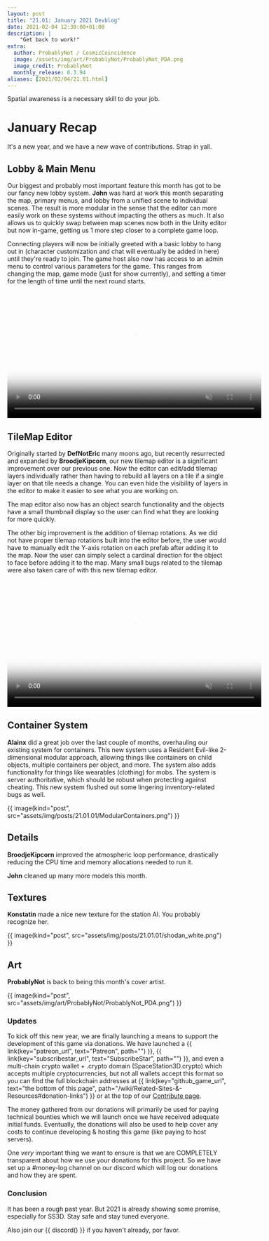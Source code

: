 ```yaml
---
layout: post
title: "21.01: January 2021 Devblog"
date: 2021-02-04 12:30:00+01:00
description: |
    "Get back to work!"
extra:
  author: ProbablyNot / CosmicCoincidence
  image: /assets/img/art/ProbablyNot/ProbablyNot_PDA.png
  image_credit: ProbablyNot
  monthly_release: 0.3.94
aliases: [2021/02/04/21.01.html]
---
```


Spatial awareness is a necessary skill to do your job.

# January Recap

It's a new year, and we have a new wave of contributions. Strap in yall.

## Lobby & Main Menu

Our biggest and probably most important feature this month has got to be our fancy new lobby system. **John** was hard at work this month separating the map, primary menus, and lobby from a unified scene to individual scenes. The result is more modular in the sense that the editor can more easily work on these systems without impacting the others as much. It also allows us to quickly swap between map scenes now both in the Unity editor but now in-game, getting us 1 more step closer to a complete game loop.

Connecting players will now be initially greeted with a basic lobby to hang out in (character customization and chat will eventually be added in here) until they're ready to join. The game host also now has access to an admin menu to control various parameters for the game. This ranges from changing the map, game mode (just for show currently), and setting a timer for the length of time until the next round starts.

<video controls muted poster="/assets/img/posts/21.01.01/LobbyMenu.png" width="580px">>
  <source src="/assets/img/posts/21.01.01/LobbyMenu.mp4" type="video/mp4">
</video>

## TileMap Editor

Originally started by **DefNotEric** many moons ago, but recently resurrected and expanded by **BroodjeKipcorn**, our new tilemap editor is a significant improvement over our previous one. Now the editor can edit/add tilemap layers individually rather than having to rebuild all layers on a tile if a single layer on that tile needs a change. You can even hide the visibility of layers in the editor to make it easier to see what you are working on.

The map editor also now has an object search functionality and the objects have a small thumbnail display so the user can find what they are looking for more quickly.

The other big improvement is the addition of tilemap rotations. As we did not have proper tilemap rotations built into the editor before, the user would have to manually edit the Y-axis rotation on each prefab after adding it to the map. Now the user can simply select a cardinal direction for the object to face before adding it to the map. Many small bugs related to the tilemap were also taken care of with this new tilemap editor.

<video controls muted poster="/assets/img/posts/21.01.01/TilemapEditor.png" width="580px">>
  <source src="/assets/img/posts/21.01.01/TilemapEditor.mp4" type="video/mp4">
</video>

## Container System

**Alainx** did a great job over the last couple of months, overhauling our existing system for containers. This new system uses a Resident Evil-like 2-dimensional modular approach, allowing things like containers on child objects, multiple containers per object, and more. The system also adds functionality for things like wearables (clothing) for mobs. The system is server authoritative, which should be robust when protecting against cheating. This new system flushed out some lingering inventory-related bugs as well.

{{ image(kind="post", src="assets/img/posts/21.01.01/ModularContainers.png") }}

## Details

**BroodjeKipcorn** improved the atmospheric loop performance, drastically reducing the CPU time and memory allocations needed to run it.

**John** cleaned up many more models this month.

## Textures

**Konstatin** made a nice new texture for the station AI. You probably recognize her.

{{ image(kind="post", src="assets/img/posts/21.01.01/shodan_white.png") }}

## Art

**ProbablyNot** is back to being this month's cover artist.

{{ image(kind="post", src="assets/img/art/ProbablyNot/ProbablyNot_PDA.png") }}

### Updates

To kick off this new year, we are finally launching a means to support the development of this game via donations. We have launched a {{ link(key="patreon_url", text="Patreon", path="") }}, {{ link(key="subscribestar_url", text="SubscribeStar", path="") }}, and even a multi-chain crypto wallet + .crypto domain (SpaceStation3D.crypto) which accepts multiple cryptocurrencies, but not all wallets accept this format so you can find the full blockchain addresses at {{ link(key="github_game_url", text="the bottom of this page", path="/wiki/Related-Sites-&-Resources#donation-links") }} or at the top of our [Contribute page](/contribute/).

The money gathered from our donations will primarily be used for paying technical bounties which we will launch once we have received adequate initial funds. Eventually, the donations will also be used to help cover any costs to continue developing & hosting this game (like paying to host servers).

One *very* important thing we want to ensure is that we are COMPLETELY transparent about how we use your donations for this project. So we have set up a #money-log channel on our discord which will log our donations and how they are spent.

### Conclusion

It has been a rough past year. But 2021 is already showing some promise, especially for SS3D. Stay safe and stay tuned everyone.

Also join our {{ discord() }} if you haven't already, por favor.
